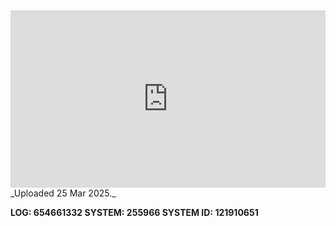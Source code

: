 
<iframe 
  src="https://drive.google.com/file/d/17maiDXqGmIdFSUn-CNoVkmjZarz347_V/preview"  
  style="width:100%; aspect-ratio:16/9; border:0;"
  allowfullscreen>
</iframe>
_Uploaded 25 Mar 2025._

**LOG: 654661332
SYSTEM: 255966
SYSTEM ID: 121910651**
